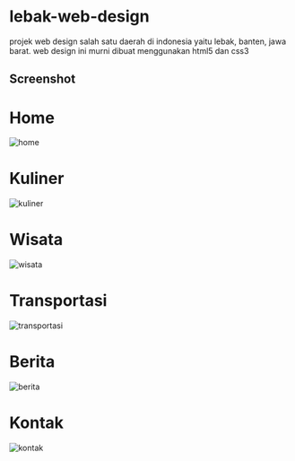 # lebak-web-design
projek web design salah satu daerah di indonesia yaitu lebak, banten, jawa barat. web design ini murni dibuat menggunakan html5 dan css3

Screenshot
----------------------------

# Home
![home](https://user-images.githubusercontent.com/51102459/99526551-fcb9c680-29cd-11eb-8250-bb3262938dcc.png)

# Kuliner
![kuliner](https://user-images.githubusercontent.com/51102459/99526559-004d4d80-29ce-11eb-9cb6-5035f4165c1c.png)

# Wisata
![wisata](https://user-images.githubusercontent.com/51102459/99526569-02afa780-29ce-11eb-8c1f-0b94d683e919.png)

# Transportasi
![transportasi](https://user-images.githubusercontent.com/51102459/99526579-04796b00-29ce-11eb-8343-f8e95a3071b4.png)

# Berita
![berita](https://user-images.githubusercontent.com/51102459/99526587-08a58880-29ce-11eb-917a-23c2dd70fb0e.png)

# Kontak
![kontak](https://user-images.githubusercontent.com/51102459/99526586-07745b80-29ce-11eb-9a62-8376097120d3.png)
